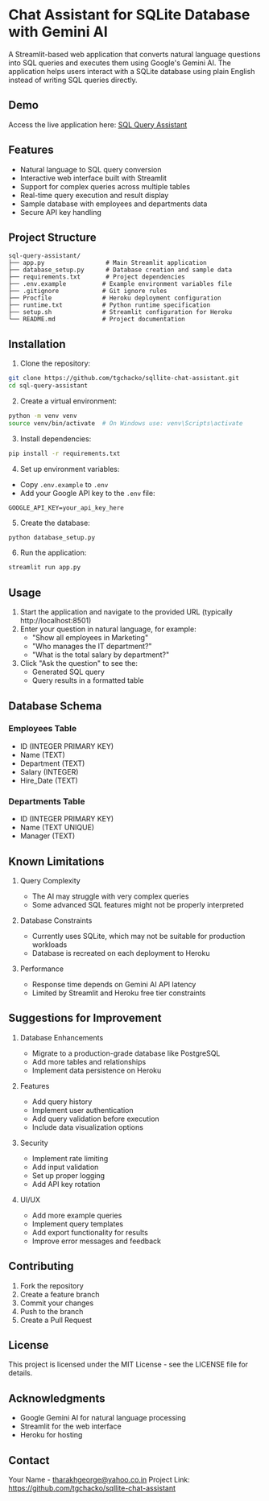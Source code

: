 # Chat Assistant for SQLite Database with Gemini AI

A Streamlit-based web application that converts natural language questions into SQL queries and executes them using Google's Gemini AI. The application helps users interact with a SQLite database using plain English instead of writing SQL queries directly.

## Demo
Access the live application here: [SQL Query Assistant](https://sqllite-chat-assistant.herokuapp.com)

## Features
- Natural language to SQL query conversion
- Interactive web interface built with Streamlit
- Support for complex queries across multiple tables
- Real-time query execution and result display
- Sample database with employees and departments data
- Secure API key handling

## Project Structure
```
sql-query-assistant/
├── app.py                 # Main Streamlit application
├── database_setup.py      # Database creation and sample data
├── requirements.txt       # Project dependencies
├── .env.example          # Example environment variables file
├── .gitignore            # Git ignore rules
├── Procfile              # Heroku deployment configuration
├── runtime.txt           # Python runtime specification
├── setup.sh              # Streamlit configuration for Heroku
└── README.md             # Project documentation
```

## Installation

1. Clone the repository:
```bash
git clone https://github.com/tgchacko/sqllite-chat-assistant.git
cd sql-query-assistant
```

2. Create a virtual environment:
```bash
python -m venv venv
source venv/bin/activate  # On Windows use: venv\Scripts\activate
```

3. Install dependencies:
```bash
pip install -r requirements.txt
```

4. Set up environment variables:
- Copy `.env.example` to `.env`
- Add your Google API key to the `.env` file:
```
GOOGLE_API_KEY=your_api_key_here
```

5. Create the database:
```bash
python database_setup.py
```

6. Run the application:
```bash
streamlit run app.py
```

## Usage

1. Start the application and navigate to the provided URL (typically http://localhost:8501)
2. Enter your question in natural language, for example:
   - "Show all employees in Marketing"
   - "Who manages the IT department?"
   - "What is the total salary by department?"
3. Click "Ask the question" to see the:
   - Generated SQL query
   - Query results in a formatted table

## Database Schema

### Employees Table
- ID (INTEGER PRIMARY KEY)
- Name (TEXT)
- Department (TEXT)
- Salary (INTEGER)
- Hire_Date (TEXT)

### Departments Table
- ID (INTEGER PRIMARY KEY)
- Name (TEXT UNIQUE)
- Manager (TEXT)

## Known Limitations

1. Query Complexity
   - The AI may struggle with very complex queries
   - Some advanced SQL features might not be properly interpreted

2. Database Constraints
   - Currently uses SQLite, which may not be suitable for production workloads
   - Database is recreated on each deployment to Heroku

3. Performance
   - Response time depends on Gemini AI API latency
   - Limited by Streamlit and Heroku free tier constraints

## Suggestions for Improvement

1. Database Enhancements
   - Migrate to a production-grade database like PostgreSQL
   - Add more tables and relationships
   - Implement data persistence on Heroku

2. Features
   - Add query history
   - Implement user authentication
   - Add query validation before execution
   - Include data visualization options

3. Security
   - Implement rate limiting
   - Add input validation
   - Set up proper logging
   - Add API key rotation

4. UI/UX
   - Add more example queries
   - Implement query templates
   - Add export functionality for results
   - Improve error messages and feedback

## Contributing

1. Fork the repository
2. Create a feature branch
3. Commit your changes
4. Push to the branch
5. Create a Pull Request

## License

This project is licensed under the MIT License - see the LICENSE file for details.

## Acknowledgments

- Google Gemini AI for natural language processing
- Streamlit for the web interface
- Heroku for hosting

## Contact

Your Name - tharakhgeorge@yahoo.co.in
Project Link: https://github.com/tgchacko/sqllite-chat-assistant